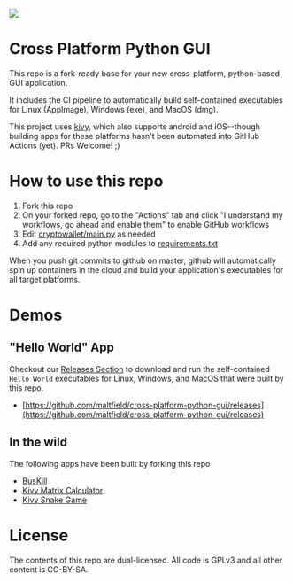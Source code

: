 ![](https://github.com/maltfield/cross-platform-python-gui/workflows/build/badge.svg)

# Cross Platform Python GUI

This repo is a fork-ready base for your new cross-platform, python-based GUI application.

It includes the CI pipeline to automatically build self-contained executables for Linux (AppImage), Windows (exe), and MacOS (dmg).

This project uses [kivy](https://kivy.org/), which also supports android and iOS--though building apps for these platforms hasn't been automated into GitHub Actions (yet). PRs Welcome! ;)

# How to use this repo

1. Fork this repo
1. On your forked repo, go to the "Actions" tab and click "I understand my workflows, go ahead and enable them" to enable GitHub workflows
1. Edit [cryptowallet/main.py](/cryptowallet/main.py) as needed
1. Add any required python modules to [requirements.txt](/requirements.txt)

When you push git commits to github on master, github will automatically spin up containers in the cloud and build your application's executables for all target platforms.

# Demos

## "Hello World" App

Checkout our [Releases Section](https://github.com/maltfield/cross-platform-python-gui/releases) to download and run the self-contained `Hello World` executables for Linux, Windows, and MacOS that were built by this repo.

 * [https://github.com/maltfield/cross-platform-python-gui/releases](https://github.com/maltfield/cross-platform-python-gui/releases)

## In the wild

The following apps have been built by forking this repo

 * [BusKill](https://github.com/buskill/buskill-app)
 * [Kivy Matrix Calculator](https://github.com/maltfield/kivy-matrix-calculator)
 * [Kivy Snake Game](https://github.com/nandanhere/cross-platform-python-gui/)

# License

The contents of this repo are dual-licensed. All code is GPLv3 and all other content is CC-BY-SA.
